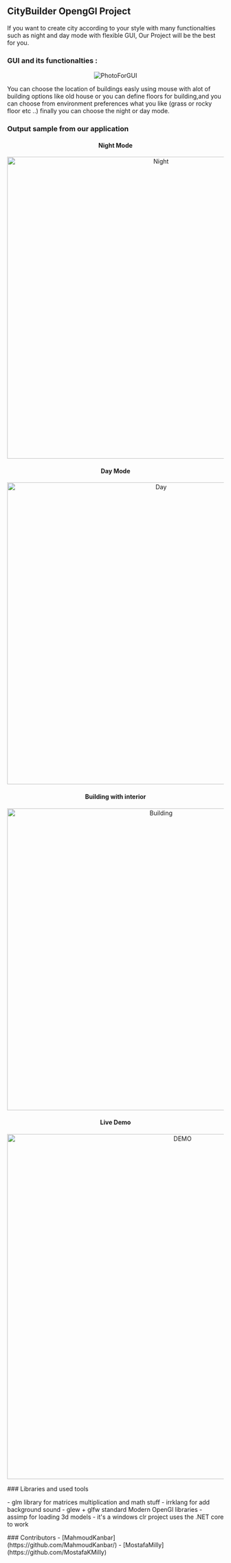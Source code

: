 ## CityBuilder OpengGl Project

If you want to create city according to your style with many functionalties such as night and day mode with flexible GUI, Our Project will be the best for you.

### GUI and its functionalties :

<p align="center">
<img src="https://i.ibb.co/37y98p8/GUI.png" alt="PhotoForGUI">  
</p>
You can choose the location of buildings easly using mouse with alot of building options like old house or you can define floors for building,and you can choose from environment preferences what you like (grass or rocky floor etc ..) finally you can choose the night or day mode.

### Output sample from our application

<h4 align="center">
Night Mode
</h4>
<p align="center">
<img width="700" src="https://i.ibb.co/g3jPr8H/photo2.png" alt="Night">  
</p>
<h4 align="center">
Day Mode
</h4>
<p align="center">
<img width="700" src="https://i.ibb.co/w0xDjXX/photo1.png" alt="Day">  
</p>
<h4 align="center">
Building with interior
</h4>
<p align="center">
<img width="700" src="https://i.ibb.co/VwgsDfQ/photo3.png" alt="Building">  
</p>

<h4 align="center">
Live Demo
</h4>
<p align="center">
<img width="800" src="https://s2.gifyu.com/images/Untitled-Project.gif" alt="DEMO">  
</p>
### Libraries and used tools
<p>
- glm library for matrices multiplication and math stuff  
- irrklang for add background sound  
- glew + glfw standard Modern OpenGl libraries  
- assimp for loading 3d models  
- it's a windows clr project uses the .NET core to work  
  </p>
### Contributors
- [MahmoudKanbar](https://github.com/MahmoudKanbar/)  
- [MostafaMilly](https://github.com/MostafaKMilly)
